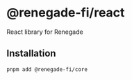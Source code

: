 # @renegade-fi/react

React library for Renegade

## Installation

```bash
pnpm add @renegade-fi/core
```